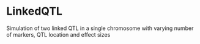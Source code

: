 LinkedQTL
=========

Simulation of two linked QTL in a single chromosome with varying number of markers, QTL location and effect sizes
